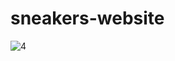 # sneakers-website
![4](https://user-images.githubusercontent.com/108079647/189650629-edc751f3-418b-46d7-b85f-8a3131c0384d.gif)
